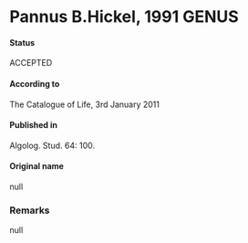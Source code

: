 # Pannus B.Hickel, 1991 GENUS

#### Status
ACCEPTED

#### According to
The Catalogue of Life, 3rd January 2011

#### Published in
Algolog. Stud. 64: 100.

#### Original name
null

### Remarks
null